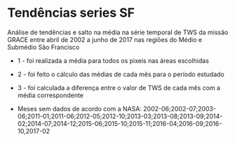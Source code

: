 # Tendências series SF
  Análise de tendências e salto na média na série temporal de TWS da missão GRACE entre abril de 2002 a junho de 2017 nas regiões do Médio e Submédio São Francisco
* 1 - foi realizada a média para todos os pixeis nas áreas escolhidas
* 2 - foi feito o cálculo das médias de cada mês para o período estudado
* 3 - foi calculada a diferença entre o valor de TWS de cada mês com a média correspondente


* Meses sem dados de acordo com a NASA: 2002-06;2002-07;2003-06;2011-01;2011-06;2012-05;2012-10;2013-03;2013-08;2013-09;2014-02;2014-07;2014-12;2015-06;2015-10;2015-11;2016-04;2016-09;2016-10,2017-02
